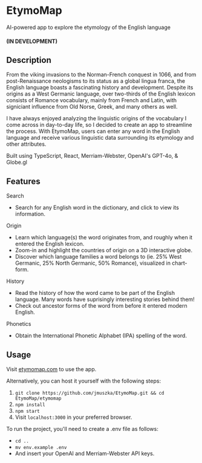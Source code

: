 # EtymoMap
AI-powered app to explore the etymology of the English language

#### (IN DEVELOPMENT)

## Description
From the viking invasions to the Norman-French conquest in 1066, and from post-Renaissance neologisms to its status as a global lingua franca, the English language boasts a fascinating history and development. Despite its origins as a West Germanic language, over two-thirds of the English lexicon consists of Romance vocabulary, mainly from French and Latin, with signiciant influence from Old Norse, Greek, and many others as well.

I have always enjoyed analyzing the linguistic origins of the vocabulary I come across in day-to-day life, so I decided to create an app to streamline the process. With EtymoMap, users can enter any word in the English language and receive various linguistic data surrounding its etymology and other attributes.

Built using TypeScript, React, Merriam-Webster, OpenAI's GPT-4o, & Globe.gl

## Features

Search
- Search for any English word in the dictionary, and click to view its information.

Origin
- Learn which language(s) the word originates from, and roughly when it entered the English lexicon.
- Zoom-in and highlight the countries of origin on a 3D interactive globe.
- Discover which language families a word belongs to (ie. 25% West Germanic, 25% North Germanic, 50% Romance), visualized in chart-form.

History
- Read the history of how the word came to be part of the English language. Many words have suprisingly interesting stories behind them!
- Check out ancestor forms of the word from before it entered modern English.

Phonetics
- Obtain the International Phonetic Alphabet (IPA) spelling of the word.

## Usage

Visit [etymomap.com](https://etymomap.com) to use the app.

Alternatively, you can host it yourself with the following steps:

1. `git clone https://github.com/jmuszka/EtymoMap.git && cd EtymoMap/etymomap`
2. `npm install`
3. `npm start`
4. Visit `localhost:3000` in your preferred browser.

To run the project, you'll need to create a .env file as follows:
- `cd .. `
- `mv env.example .env`
- And insert your OpenAI and Merriam-Webster API keys.
